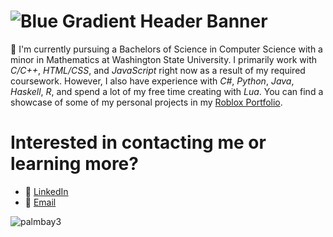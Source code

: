 # ![Blue Gradient Header Banner](https://github.com/Josh-Abbott/Josh-Abbott/assets/122472243/3fc21bf2-c93b-4efe-9664-ea8637d0f207)
👋 I'm currently pursuing a Bachelors of Science in Computer Science with a minor in Mathematics at Washington State University.
I primarily work with _C/C++_, _HTML/CSS_, and _JavaScript_ right now as a result of my required coursework. However, I also have experience with _C#_, _Python_, _Java_, _Haskell_, _R_, and spend a lot of my free time creating with _Lua_.
You can find a showcase of some of my personal projects in my [Roblox Portfolio](https://github.com/Josh-Abbott/Roblox-Portfolio).


# Interested in contacting me or learning more?
- 🔗 [LinkedIn](https://www.linkedin.com/in/josh-m-abbott/)
- 📧 [Email](mailto:abbott.m.josh@gmail.com)

![palmbay3](https://github.com/Josh-Abbott/Josh-Abbott/assets/122472243/238e8bb6-bad6-4196-a77f-4e1f6980b13c)
